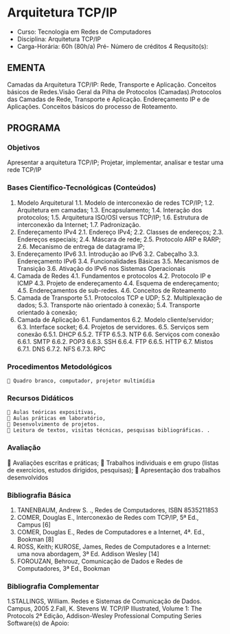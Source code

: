 # Arquitetura TCP/IP 


* Curso: Tecnologia em Redes de Computadores
* Disciplina: Arquitetura TCP/IP                                           
* Carga-Horária: 60h (80h/a)
         Pré-
                                                                      Número de créditos 4
  Requsito(s):

## EMENTA
Camadas da Arquitetura TCP/IP: Rede, Transporte e Aplicação. Conceitos básicos de Redes.Visão
Geral da Pilha de Protocolos (Camadas).Protocolos das Camadas de Rede, Transporte e Aplicação.
Endereçamento IP e de Aplicações. Conceitos básicos do processo de Roteamento.
## PROGRAMA
### Objetivos
Apresentar a arquitetura TCP/IP;
Projetar, implementar, analisar e testar uma rede TCP/IP
### Bases Científico-Tecnológicas (Conteúdos)
1. Modelo Arquitetural
          1.1. Modelo de interconexão de redes TCP/IP;
          1.2. Arquitetura em camadas;
          1.3. Encapsulamento;
          1.4. Interação dos protocolos;
          1.5. Arquitetura ISO/OSI versus TCP/IP;
          1.6. Estrutura de interconexão da Internet;
          1.7. Padronização.
2. Endereçamento IPv4
          2.1. Endereço IPv4;
          2.2. Classes de endereços;
          2.3. Endereços especiais;
          2.4. Máscara de rede;
          2.5. Protocolo ARP e RARP;
          2.6. Mecanismo de entrega de datagrama IP;
3. Endereçamento IPv6
          3.1. Introdução ao IPv6
          3.2. Cabeçalho
          3.3. Endereçamento IPv6
          3.4. Funcionalidades Básicas
          3.5. Mecanismos de Transição
          3.6. Ativação do IPv6 nos Sistemas Operacionais
4. Camada de Redes
          4.1. Fundamentos e protocolos
          4.2. Protocolo IP e ICMP
          4.3. Projeto de endereçamento
          4.4. Esquema de endereçamento;
          4.5. Endereçamentos de sub-redes.
          4.6. Conceitos de Roteamento
5. Camada de Transporte
          5.1. Protocolos TCP e UDP;
          5.2. Multiplexação de dados;
          5.3. Transporte não orientado à conexão;
          5.4. Transporte orientado à conexão;
6. Camada de Aplicação
          6.1. Fundamentos
          6.2. Modelo cliente/servidor;
          6.3. Interface socket;
          6.4. Projetos de servidores.
          6.5. Serviços sem conexão
          6.5.1. DHCP
          6.5.2. TFTP
          6.5.3. NTP
          6.6. Serviços com conexão
          6.6.1. SMTP
          6.6.2. POP3
          6.6.3. SSH
          6.6.4. FTP
          6.6.5. HTTP
          6.7. Mistos
          6.7.1. DNS
          6.7.2. NFS
          6.7.3. RPC
### Procedimentos Metodológicos
     Quadro branco, computador, projetor multimídia
### Recursos Didáticos
     Aulas teóricas expositivas,
     Aulas práticas em laboratório,
     Desenvolvimento de projetos.
     Leitura de textos, visitas técnicas, pesquisas bibliográficas. .
### Avaliação
 Avaliações escritas e práticas;
 Trabalhos individuais e em grupo (listas de exercícios, estudos dirigidos, pesquisas);
 Apresentação dos trabalhos desenvolvidos
### Bibliografia Básica
1. TANENBAUM, Andrew S. ., Redes de Computadores, ISBN 8535211853
2. COMER, Douglas E., Interconexão de Redes com TCP/IP, 5ª Ed., Campus [6]
3. COMER, Douglas E., Redes de Computadores e a Internet, 4ª. Ed., Bookman [8]
4. ROSS, Keith; KUROSE, James, Redes de Computadores e a Internet: uma nova abordagem,
3ª Ed. Addison Wesley [14]
5. FOROUZAN, Behrouz, Comunicação de Dados e Redes de Computadores, 3ª Ed., Bookman
### Bibliografia Complementar
1.STALLINGS, William. Redes e Sistemas de Comunicação de Dados. Campus, 2005
2.Fall, K. Stevens W. TCP/IP Illustrated, Volume 1: The Protocols 2ª Edição, Addison-Wesley
  Professional Computing Series
                                          Software(s) de Apoio:

